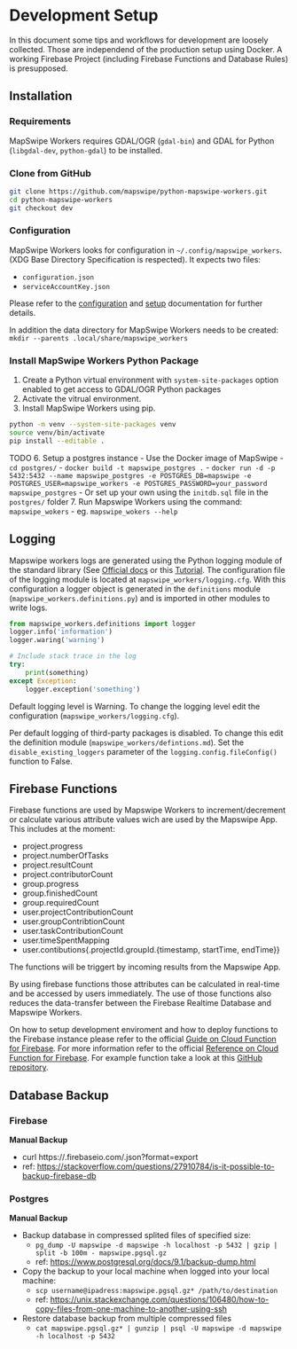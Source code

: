 # Development Setup

In this document some tips and workflows for development are loosely collected. Those are independend of the production setup using Docker. A working Firebase Project (including Firebase Functions and Database Rules) is presupposed.


## Installation

### Requirements

MapSwipe Workers requires GDAL/OGR (`gdal-bin`) and GDAL for Python (`libgdal-dev`, `python-gdal`) to be installed.


### Clone from GitHub

```bash
git clone https://github.com/mapswipe/python-mapswipe-workers.git
cd python-mapswipe-workers
git checkout dev
```


### Configuration

MapSwipe Workers looks for configuration in `~/.config/mapswipe_workers`. (XDG Base Directory Specification is respected). It expects two files:

- `configuration.json`
- `serviceAccountKey.json`

Please refer to the [configuration](configuration.md) and [setup](setup.md) documentation for further details.

In addition the data directory for MapSwipe Workers needs to be created:
`mkdir --parents .local/share/mapswipe_workers`


### Install MapSwipe Workers Python Package

1. Create a Python virtual environment with `system-site-packages` option enabled to get access to GDAL/OGR Python packages
2. Activate the vitrual environment.
3. Install MapSwipe Workers using pip.

```bash
python -m venv --system-site-packages venv
source venv/bin/activate
pip install --editable .
```

TODO
6. Setup a postgres instance
    - Use the Docker image of MapSwipe
        - `cd postgres/`
        - `docker build -t mapswipe_postgres .`
        - `docker run -d -p 5432:5432 --name mapswipe_postgres -e POSTGRES_DB=mapswipe -e POSTGRES_USER=mapswipe_workers -e POSTGRES_PASSWORD=your_password mapswipe_postgres`
    - Or set up your own using the `initdb.sql` file in the `postgres/` folder
7. Run Mapswipe Workers using the command: `mapswipe_wokers`
    - eg. `mapswipe_wokers --help`


## Logging

Mapswipe workers logs are generated using the Python logging module of the standard library (See [Official docs](https://docs.python.org/3/library/logging.html) or this [Tutorial](https://realpython.com/python-logging/#the-logging-module). The configuration file of the logging module is located at `mapswipe_workers/logging.cfg`. With this configuration a logger object is generated in the `definitions` module (`mapswipe_workers.definitions.py`) and is imported in other modules to write logs.

```python
from mapswipe_workers.definitions import logger
logger.info('information')
logger.waring('warning')

# Include stack trace in the log
try:
    print(something)
except Exception:
    logger.exception('something')
```

Default logging level is Warning. To change the logging level edit the configuration (`mapswipe_workers/logging.cfg`).

Per default logging of third-party packages is disabled. To change this edit the definition module (`mapswipe_workers/defintions.md`). Set the `disable_existing_loggers` parameter of the `logging.config.fileConfig()` function to False.


## Firebase Functions

Firebase functions are used by Mapswipe Workers to increment/decrement or calculate various attribute values wich are used by the Mapswipe App. This includes at the moment:
- project.progress
- project.numberOfTasks
- project.resultCount
- project.contributorCount
- group.progress
- group.finishedCount
- group.requiredCount
- user.projectContributionCount
- user.groupContribtionCount
- user.taskContributionCount
- user.timeSpentMapping
- user.contibutions{.projectId.groupId.{timestamp, startTime, endTime}}

The functions will be triggert by incoming results from the Mapswipe App.

By using firebase functions those attributes can be calculated in real-time and be accessed by users immediately. The use of those functions also reduces the data-transfer between the Firebase Realtime Database and Mapswipe Workers.

On how to setup development enviroment and how to deploy functions to the Firebase instance please refer to the official [Guide on Cloud Function for Firebase](https://firebase.google.com/docs/functions/get-started).
For more information refer to the official [Reference on Cloud Function for Firebase](https://firebase.google.com/docs/reference/functions/). For example function take a look at this [GitHub repository](https://github.com/firebase/functions-samples).


## Database Backup

### Firebase

**Manual Backup**
- curl https://<instance>.firebaseio.com/.json?format=export
- ref: https://stackoverflow.com/questions/27910784/is-it-possible-to-backup-firebase-db


### Postgres

**Manual Backup**
- Backup database in compressed splited files of specified size:
    - `pg_dump -U mapswipe -d mapswipe -h localhost -p 5432 | gzip | split -b 100m - mapswipe.pgsql.gz`
    - ref: https://www.postgresql.org/docs/9.1/backup-dump.html
- Copy the backup to your local machine when logged into your local machine:
    - `scp username@ipadress:mapswipe.pgsql.gz* /path/to/destination`
    - ref: https://unix.stackexchange.com/questions/106480/how-to-copy-files-from-one-machine-to-another-using-ssh
- Restore database backup from multiple compressed files
    - `cat mapswipe.pgsql.gz* | gunzip | psql -U mapswipe -d mapswipe -h localhost -p 5432`
